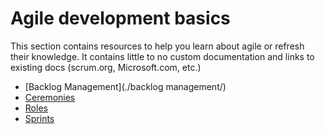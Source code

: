 # Agile development basics

This section contains resources to help you learn about agile or refresh their knowledge. It contains little to no custom documentation and links to existing docs (scrum.org, Microsoft.com, etc.)

- [Backlog Management](./backlog management/)
- [Ceremonies](./ceromonies/)
- [Roles](./roles/)
- [Sprints](./sprints/)
